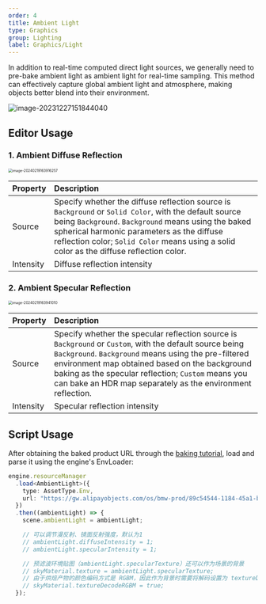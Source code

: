 ```yaml
---
order: 4
title: Ambient Light
type: Graphics
group: Lighting
label: Graphics/Light
---
```


In addition to real-time computed direct light sources, we generally need to pre-bake ambient light as ambient light for real-time sampling. This method can effectively capture global ambient light and atmosphere, making objects better blend into their environment.

![image-20231227151844040](https://gw.alipayobjects.com/zos/OasisHub/23397353-5434-4bde-ace7-72c8731d5581/image-20231227151844040.png)

## Editor Usage

### 1. Ambient Diffuse Reflection

<img src="https://gw.alipayobjects.com/zos/OasisHub/a0bec326-364b-42ca-9172-0319b47e0256/image-20240219163916257.png" alt="image-20240219163916257" style="zoom:50%;" />

| Property | Description |
| :-- | :-- |
| Source | Specify whether the diffuse reflection source is `Background` or `Solid Color`, with the default source being `Background`. `Background` means using the baked spherical harmonic parameters as the diffuse reflection color; `Solid Color` means using a solid color as the diffuse reflection color. |
| Intensity | Diffuse reflection intensity |

### 2. Ambient Specular Reflection

<img src="https://gw.alipayobjects.com/zos/OasisHub/bec5c785-1969-4f3d-8d04-eff02595cbca/image-20240219163941010.png" alt="image-20240219163941010" style="zoom:50%;" />

| Property | Description |
| :-- | :-- |
| Source | Specify whether the specular reflection source is `Background` or `Custom`, with the default source being `Background`. `Background` means using the pre-filtered environment map obtained based on the background baking as the specular reflection; `Custom` means you can bake an HDR map separately as the environment reflection. |
| Intensity | Specular reflection intensity |

## Script Usage

After obtaining the baked product URL through the [baking tutorial](/en/docs/graphics-light-bake), load and parse it using the engine's EnvLoader:

```typescript
engine.resourceManager
  .load<AmbientLight>({
    type: AssetType.Env,
    url: "https://gw.alipayobjects.com/os/bmw-prod/89c54544-1184-45a1-b0f5-c0b17e5c3e68.bin"
  })
  .then((ambientLight) => {
    scene.ambientLight = ambientLight;

    // 可以调节漫反射、镜面反射强度，默认为1
    // ambientLight.diffuseIntensity = 1;
    // ambientLight.specularIntensity = 1;

    // 预滤波环境贴图（ambientLight.specularTexture）还可以作为场景的背景
    // skyMaterial.texture = ambientLight.specularTexture;
    // 由于烘焙产物的颜色编码方式是 RGBM，因此作为背景时需要将解码设置为 textureDecodeRGBM
    // skyMaterial.textureDecodeRGBM = true;
  });
```
